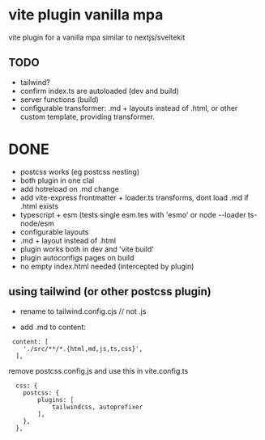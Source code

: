 # vite plugin vanilla mpa

vite plugin for a vanilla mpa similar to nextjs/sveltekit


## TODO

- tailwind?
- confirm index.ts are autoloaded (dev and build)
- server functions (build)
- configurable transformer: .md + layouts instead of .html, or other custom template, providing transformer.


# DONE

- postcss works (eg postcss nesting)
- both plugin in one clal
- add hotreload on .md change
- add vite-express frontmatter + loader.ts transforms, dont load .md if .html exists
- typescript + esm (tests single esm.tes with 'esmo' or node --loader ts-node/esm
- configurable layouts
- .md + layout instead of .html
- plugin works both in dev and 'vite build'
- plugin autoconfigs pages on build
- no empty index.html needed (intercepted by plugin)



## using tailwind (or other postcss plugin)

- rename to tailwind.config.cjs  // not .js

- add .md to content:

```tailwind
 content: [
    './src/**/*.{html,md,js,ts,css}',
  ],
```

remove postcss.config.js and use this in vite.config.ts

```vite
  css: {
    postcss: {
        plugins: [
            tailwindcss, autoprefixer
        ],
    },
  },
```
